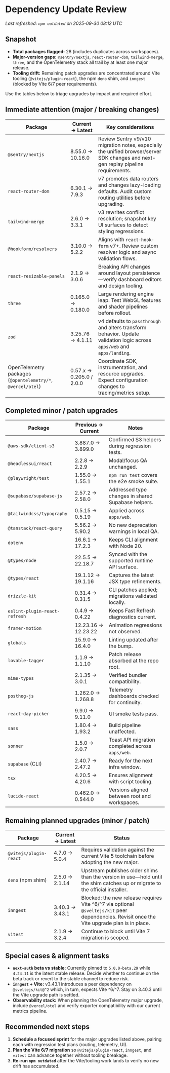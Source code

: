 # Dependency Update Review

_Last refreshed: `npm outdated` on 2025-09-30 08:12 UTC_

## Snapshot

- **Total packages flagged:** 28 (includes duplicates across workspaces).
- **Major-version gaps:** `@sentry/nextjs`, `react-router-dom`,
  `tailwind-merge`, `three`, and the OpenTelemetry stack all trail by at least
  one major release.
- **Tooling drift:** Remaining patch upgrades are concentrated around Vite
  tooling (`@vitejs/plugin-react`), the npm `deno` shim, and `inngest` (blocked
  by Vite 6/7 peer requirements).

Use the tables below to triage upgrades by impact and required effort.

## Immediate attention (major / breaking changes)

| Package                                                     | Current → Latest         | Key considerations                                                                                                                 |
| ----------------------------------------------------------- | ------------------------ | ---------------------------------------------------------------------------------------------------------------------------------- |
| `@sentry/nextjs`                                            | 8.55.0 → 10.16.0         | Review Sentry v9/v10 migration notes, especially the unified browser/server SDK changes and next-gen replay pipeline requirements. |
| `react-router-dom`                                          | 6.30.1 → 7.9.3           | v7 promotes data routers and changes lazy-loading defaults. Audit custom routing utilities before upgrading.                       |
| `tailwind-merge`                                            | 2.6.0 → 3.3.1            | v3 rewrites conflict resolution; snapshot key UI surfaces to detect styling regressions.                                           |
| `@hookform/resolvers`                                       | 3.10.0 → 5.2.2           | Aligns with `react-hook-form` v7+. Review custom resolver logic and async validation flows.                                        |
| `react-resizable-panels`                                    | 2.1.9 → 3.0.6            | Breaking API changes around layout persistence—verify dashboard editors and design tooling.                                        |
| `three`                                                     | 0.165.0 → 0.180.0        | Large rendering engine leap. Test WebGL features and shader pipelines before rollout.                                              |
| `zod`                                                       | 3.25.76 → 4.1.11         | v4 defaults to `passthrough` and alters transform behavior. Update validation logic across `apps/web` and `apps/landing`.          |
| OpenTelemetry packages (`@opentelemetry/*`, `@vercel/otel`) | 0.57.x → 0.205.0 / 2.0.0 | Coordinate SDK, instrumentation, and resource upgrades. Expect configuration changes to tracing/metrics setup.                     |

## Completed minor / patch upgrades

| Package                       | Previous → Current  | Notes                                              |
| ----------------------------- | ------------------- | -------------------------------------------------- |
| `@aws-sdk/client-s3`          | 3.887.0 → 3.899.0   | Confirmed S3 helpers during regression tests.      |
| `@headlessui/react`           | 2.2.8 → 2.2.9       | Modal/focus QA unchanged.                          |
| `@playwright/test`            | 1.55.0 → 1.55.1     | `npm run test` covers the e2e smoke suite.         |
| `@supabase/supabase-js`       | 2.57.2 → 2.58.0     | Addressed type changes in shared Supabase helpers. |
| `@tailwindcss/typography`     | 0.5.15 → 0.5.19     | Applied across `apps/web`.                         |
| `@tanstack/react-query`       | 5.56.2 → 5.90.2     | No new deprecation warnings in local QA.           |
| `dotenv`                      | 16.6.1 → 17.2.3     | Keeps CLI alignment with Node 20.                  |
| `@types/node`                 | 22.5.5 → 22.18.7    | Synced with the supported runtime API surface.     |
| `@types/react`                | 19.1.12 → 19.1.16   | Captures the latest JSX type refinements.          |
| `drizzle-kit`                 | 0.31.4 → 0.31.5     | CLI patches applied; migrations validated locally. |
| `eslint-plugin-react-refresh` | 0.4.9 → 0.4.22      | Keeps Fast Refresh diagnostics current.            |
| `framer-motion`               | 12.23.16 → 12.23.22 | Animation regressions not observed.                |
| `globals`                     | 15.9.0 → 16.4.0     | Linting updated after the bump.                    |
| `lovable-tagger`              | 1.1.9 → 1.1.10      | Patch release absorbed at the repo root.           |
| `mime-types`                  | 2.1.35 → 3.0.1      | Verified bundler compatibility.                    |
| `posthog-js`                  | 1.262.0 → 1.268.8   | Telemetry dashboards checked for continuity.       |
| `react-day-picker`            | 9.9.0 → 9.11.0      | UI smoke tests pass.                               |
| `sass`                        | 1.80.4 → 1.93.2     | Build pipeline unaffected.                         |
| `sonner`                      | 1.5.0 → 2.0.7       | Toast API migration completed across `apps/web`.   |
| `supabase` (CLI)              | 2.40.7 → 2.47.2     | Ready for the next infra window.                   |
| `tsx`                         | 4.20.5 → 4.20.6     | Ensures alignment with script tooling.             |
| `lucide-react`                | 0.462.0 → 0.544.0   | Versions aligned between root and workspaces.      |

## Remaining planned upgrades (minor / patch)

| Package                | Current → Latest | Status                                                                                                                                       |
| ---------------------- | ---------------- | -------------------------------------------------------------------------------------------------------------------------------------------- |
| `@vitejs/plugin-react` | 4.7.0 → 5.0.4    | Requires validation against the current Vite 5 toolchain before adopting the new major.                                                      |
| `deno` (npm shim)      | 2.5.0 → 2.1.14   | Upstream publishes older shims than the version in use—hold until the shim catches up or migrate to the official installer.                  |
| `inngest`              | 3.40.3 → 3.43.1  | Blocked: the new release requires Vite ^6/^7 via optional `@sveltejs/kit` peer dependencies. Revisit once the Vite upgrade plan is in place. |
| `vitest`               | 2.1.9 → 3.2.4    | Continue to block until Vite 7 migration is scoped.                                                                                          |

## Special cases & alignment tasks

- **`next-auth` beta vs stable:** Currently pinned to `5.0.0-beta.29` while
  `4.24.11` is the latest stable release. Decide whether to continue on the beta
  track or revert to the stable channel to reduce risk.
- **`inngest` + Vite:** v3.43.1 introduces a peer dependency on
  `@sveltejs/kit@^2` which, in turn, expects Vite ^6/^7. Stay on 3.40.3 until
  the Vite upgrade path is settled.
- **Observability stack:** When planning the OpenTelemetry major upgrade,
  include `@vercel/otel` and verify exporter compatibility with our current
  metrics pipeline.

## Recommended next steps

1. **Schedule a focused sprint** for the major upgrades listed above, pairing
   each with regression test plans (routing, telemetry, UI).
2. **Plan the Vite 6/7 migration** so `@vitejs/plugin-react`, `inngest`, and
   `vitest` can advance together without tooling breakage.
3. **Re-run `npm outdated`** after the Vite/tooling work lands to verify no new
   drift has accumulated.
